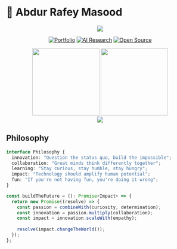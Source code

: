 # 🚀 Abdur Rafey Masood

<div align="center">
  <img src="https://readme-typing-svg.herokuapp.com/?lines=Building+the+Future+with+AI;Crafting+Intelligent+Solutions;Code+%2B+AI+%3D+Magic&font=Fira%20Code&center=true&width=600&height=50&duration=4000&pause=1000">
</div>

<div align="center">
  
  [![Portfolio](https://img.shields.io/badge/🌐_Portfolio-rafey.ai-FF6B6B?style=for-the-badge&labelColor=000000)](https://rafey.ai)
  [![AI Research](https://img.shields.io/badge/🤖_AI_Research-Active-4ECDC4?style=for-the-badge&labelColor=000000)]()
  [![Open Source](https://img.shields.io/badge/💻_Open_Source-Contributor-45B7D1?style=for-the-badge&labelColor=000000)]()
  
</div>

<div align="center">
  <img height="180em" src="https://github-readme-stats.vercel.app/api?username=abdurmasood&show_icons=true&hide_border=true&count_private=true&include_all_commits=true&theme=radical&bg_color=0D1117&text_color=FFFFFF&icon_color=FF6B6B&title_color=4ECDC4" />
  <img height="180em" src="https://github-readme-stats.vercel.app/api/top-langs/?username=abdurmasood&layout=compact&hide_border=true&theme=radical&bg_color=0D1117&text_color=FFFFFF&title_color=4ECDC4" />
</div>

<div align="center">
  <img src="https://github-readme-streak-stats.herokuapp.com/?user=abdurmasood&theme=radical&hide_border=true&background=0D1117&stroke=FF6B6B&ring=4ECDC4&fire=FF6B6B&currStreakLabel=FFFFFF" />
</div>

## Philosophy

```typescript
interface Philosophy {
  innovation: "Question the status quo, build the impossible";
  collaboration: "Great minds think differently together";
  learning: "Stay curious, stay humble, stay hungry";
  impact: "Technology should amplify human potential";
  fun: "If you're not having fun, you're doing it wrong";
}

const buildTheFuture = (): Promise<Impact> => {
  return new Promise((resolve) => {
    const passion = combineWith(curiosity, determination);
    const innovation = passion.multiply(collaboration);
    const impact = innovation.scaleWith(empathy);
    
    resolve(impact.changeTheWorld());
  });
};
```